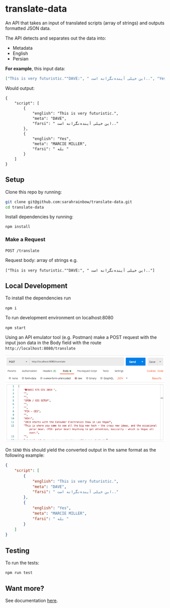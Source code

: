 # translate-data

An API that takes an input of translated scripts (array of strings) and outputs formatted JSON data.

The API detects and separates out the data into:

* Metadata
* English
* Persian

**For example**, this input data:

```json
["This is very futuristic.""DAVE:", " این خیلی آینده‌نگرانه است..", "Yes", "MARCIE MILLER:", "بله "]
```

Would output:

```
{
    "script": [
        {
            "english": "This is very futuristic.",
            "meta": "DAVE",
            "farsi": " این خیلی آینده‌نگرانه است.."
        },
        {
            "english": "Yes",
            "meta": "MARCIE MILLER",
            "farsi": " بله "
        }
    ]
}
```



## Setup

Clone this repo by running:

```bash
git clone git@github.com:sarahrainbow/translate-data.git
cd translate-data
```



Install dependencies by running:

```
npm install
```



### Make a Request

```
POST /translate
```

Request body: array of strings e.g.

`["This is very futuristic.""DAVE:", " این خیلی آینده‌نگرانه است.."]`


## Local Development

To install the dependencies run

`npm i`

To run development environment on localhost:8080

`npm start`

Using an API emulator tool (e.g. Postman) make a POST request with the input json data in the Body field with the route `http://localhost:8080/translate`

![screenshot of post example](docs/post-example.png)


On `SEND` this should yield the converted output in the same format as the following example:

```json
{
    "script": [
        {
            "english": "This is very futuristic.",
            "meta": "DAVE",
            "farsi": " این خیلی آینده‌نگرانه است.."
        },
        {
            "english": "Yes",
            "meta": "MARCIE MILLER",
            "farsi": " بله "
        }
    ]
}
```

## Testing

To run the tests:
```
npm run test
```

## Want more?
See documentation [here](docs/documentation).

